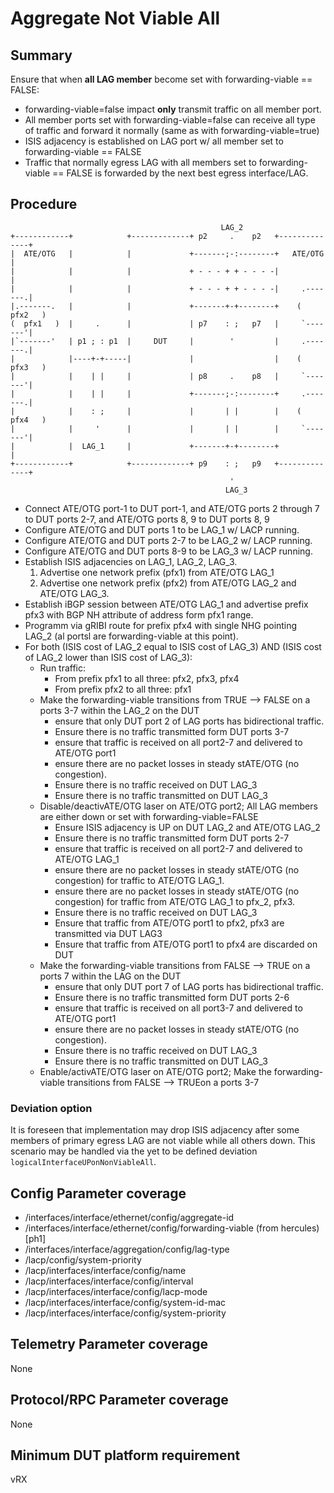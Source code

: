 # Aggregate Not Viable All

## Summary

Ensure that when **all LAG member** become set with forwarding-viable == FALSE:

- forwarding-viable=false impact **only** transmit traffic on all member port.
- All member ports set with forwarding-viable=false can receive all type of
  traffic and forward it normally (same as with forwarding-viable=true)
- ISIS adjacency is established on LAG port w/ all member set to
  forwarding-viable == FALSE
- Traffic that normally egress LAG with all members set to forwarding-viable ==
  FALSE is forwarded by the next best egress interface/LAG.

## Procedure

```
                                               LAG_2
+------------+            +-------------+ p2     .    p2   +--------------+
|  ATE/OTG   |            |             +-------;-:--------+   ATE/OTG    |
|            |            |             + - - - + + - - - -|              |
|            |            |             + - - - + + - - - -|     .-------.|
|.-------.   |            |             +-------+-+--------+    (  pfx2   )
(  pfx1   )  |     .      |             | p7    : ;   p7   |     `-------'|
|`-------'   | p1 ; : p1  |     DUT     |        '         |     .-------.|
|            |----+-+-----|             |                  |    (  pfx3   )
|            |    | |     |             | p8     .    p8   |     `-------'|
|            |    | |     |             +-------;-:--------+     .-------.|
|            |    : ;     |             |       | |        |    (  pfx4   )
|            |     '      |             |       | |        |     `-------'|
|            |  LAG_1     |             +-------+-+--------+              |
+------------+            +-------------+ p9    : ;   p9   +--------------+
                                                 '
                                                LAG_3

```

- Connect ATE/OTG port-1 to DUT port-1, and ATE/OTG ports 2 through 7 to DUT ports 2-7,
  and ATE/OTG ports 8, 9 to DUT ports 8, 9
- Configure ATE/OTG and DUT ports 1 to be LAG_1 w/ LACP running.
- Configure ATE/OTG and DUT ports 2-7 to be LAG_2 w/ LACP running.
- Configure ATE/OTG and DUT ports 8-9 to be LAG_3 w/ LACP running.
- Establish ISIS adjacencies on LAG_1, LAG_2, LAG_3.
  1. Advertise one network prefix (pfx1) from ATE/OTG LAG_1
  1. Advertise one network prefix (pfx2) from ATE/OTG LAG_2 and ATE/OTG LAG_3.
- Establish iBGP session between ATE/OTG LAG_1 and advertise prefix pfx3 with BGP NH
  attribute of address form pfx1 range.
- Programm via gRIBI route for prefix pfx4 with single NHG pointing LAG_2 (al
  portsl are forwarding-viable at this point).
- For both (ISIS cost of LAG_2 equal to ISIS cost of LAG_3) AND (ISIS cost of
  LAG_2 lower than ISIS cost of LAG_3):
  - Run traffic:
    - From prefix pfx1 to all three: pfx2, pfx3, pfx4
    - From prefix pfx2 to all three: pfx1
  - Make the forwarding-viable transitions from TRUE --> FALSE on a ports 3-7
    within the LAG_2 on the DUT
    - ensure that only DUT port 2 of LAG ports has bidirectional traffic.
    - Ensure there is no traffic transmitted form DUT ports 3-7
    - ensure that traffic is received on all port2-7 and delivered to ATE/OTG port1
    - ensure there are no packet losses in steady stATE/OTG (no congestion).
    - Ensure there is no traffic received on DUT LAG_3
    - Ensure there is no traffic transmitted on DUT LAG_3
  - Disable/deactivATE/OTG laser on ATE/OTG port2; All LAG members are either down or
    set with forwarding-viable=FALSE
    - Ensure ISIS adjacency is UP on DUT LAG_2 and ATE/OTG LAG_2
    - Ensure there is no traffic transmitted form DUT ports 2-7
    - ensure that traffic is received on all port2-7 and delivered to ATE/OTG LAG_1
    - ensure there are no packet losses in steady stATE/OTG (no congestion) for
      traffic to ATE/OTG LAG_1.
    - ensure there are no packet losses in steady stATE/OTG (no congestion) for
      traffic from ATE/OTG LAG_1 to pfx_2, pfx3.
    - Ensure there is no traffic received on DUT LAG_3
    - Ensure that traffic from ATE/OTG port1 to pfx2, pfx3 are transmitted via DUT
      LAG3
    - Ensure that traffic from ATE/OTG port1 to pfx4 are discarded on DUT
  - Make the forwarding-viable transitions from FALSE --> TRUE on a ports 7
    within the LAG on the DUT
    - ensure that only DUT port 7 of LAG ports has bidirectional traffic.
    - Ensure there is no traffic transmitted form DUT ports 2-6
    - ensure that traffic is received on all port3-7 and delivered to ATE/OTG port1
    - ensure there are no packet losses in steady stATE/OTG (no congestion).
    - Ensure there is no traffic received on DUT LAG_3
    - Ensure there is no traffic transmitted on DUT LAG_3
  - Enable/activATE/OTG laser on ATE/OTG port2; Make the forwarding-viable transitions
    from FALSE --> TRUEon a ports 3-7

### Deviation option

It is foreseen that implementation may drop ISIS adjacency after some members of
primary egress LAG are not viable while all others down. This scenario may be
handled via the yet to be defined deviation `logicalInterfaceUPonNonViableAll`.

## Config Parameter coverage

- /interfaces/interface/ethernet/config/aggregate-id
- /interfaces/interface/ethernet/config/forwarding-viable (from hercules) [ph1]
- /interfaces/interface/aggregation/config/lag-type
- /lacp/config/system-priority
- /lacp/interfaces/interface/config/name
- /lacp/interfaces/interface/config/interval
- /lacp/interfaces/interface/config/lacp-mode
- /lacp/interfaces/interface/config/system-id-mac
- /lacp/interfaces/interface/config/system-priority

## Telemetry Parameter coverage

None

## Protocol/RPC Parameter coverage

None

## Minimum DUT platform requirement

vRX


